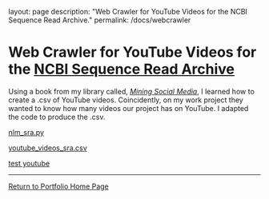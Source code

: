 layout: page
description: "Web Crawler for YouTube Videos for the NCBI Sequence Read Archive."
permalink: /docs/webcrawler





# Web Crawler for YouTube Videos for the [NCBI Sequence Read Archive](https://www.youtube.com/@NLMNIH/search?query=sra)

Using a book from my library called, [_Mining Social Media_](https://socialdata.site/), I learned how to create a .csv of YouTube videos.  Coincidently, on my work project they wanted to know how many videos our project has on YouTube. I adapted the code to produce the .csv.

[nlm_sra.py](https://github.com/jenpetsmit/jenpetsmit.github.io/blob/main/docs/webcrawlerpython.py)

[youtube_videos_sra.csv](https://github.com/jenpetsmit/jenpetsmit.github.io/blob/main/docs/webcrawler.csv)

[test youtube](https://github.com/jenpetsmit/python/blob/main/youtube_videos_sra.csv)

---

[Return to Portfolio Home Page](https://jenpetsmit.github.io/)

